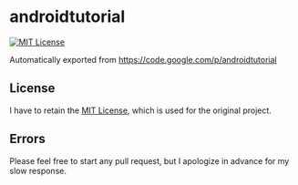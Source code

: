 # androidtutorial
[![MIT License](http://img.shields.io/badge/license-MIT-blue.svg?style=flat-square)][MIT]

Automatically exported from https://code.google.com/p/androidtutorial

## License
I have to retain the [MIT License][MIT], which is used for the original project.

## Errors
Please feel free to start any pull request, but I apologize in advance for my slow response.

[MIT]: http://opensource.org/licenses/mit-license.php
